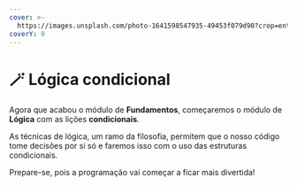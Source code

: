 ```yaml
---
cover: >-
  https://images.unsplash.com/photo-1641598547935-49453f079d90?crop=entropy&cs=srgb&fm=jpg&ixid=M3wxOTcwMjR8MHwxfHNlYXJjaHw2fHxsb2dpY3xlbnwwfHx8fDE2ODkwMDI5Mzd8MA&ixlib=rb-4.0.3&q=85
coverY: 0
---
```


# 🪄 Lógica condicional

Agora que acabou o módulo de **Fundamentos**, começaremos o módulo de **Lógica** com as lições **condicionais**.

As técnicas de lógica, um ramo da filosofia, permitem que o nosso código tome decisões por si só e faremos isso com o uso das estruturas condicionais.

Prepare-se, pois a programação vai começar a ficar mais divertida!
